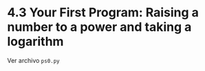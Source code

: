 # 4.3 Your First Program: Raising a number to a power and taking a logarithm

Ver archivo ``ps0.py``